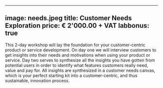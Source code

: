 <!--
SPDX-FileCopyrightText: NOI Techpark <digital@noi.bz.it>

SPDX-License-Identifier: CC0-1.0
-->

---
image: needs.jpeg
title: Customer Needs Exploration
price: € 2'000.00  + VAT 
labbonus: true
--- 

This 2-day workshop will lay the foundation for your customer-centric product or service development. On day one we will interview customers to get insights into their needs and motivations when using your product or service. Day two serves to synthesize all the insights you have gotten from potential users in order to identify what features customers really need, value and pay for. All insights are synthesized in a customer needs canvas, which is your perfect starting kit into a customer-centric, and thus sustainable, innovation process. 

<!--more--> 
